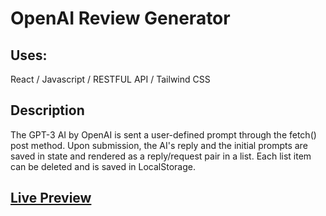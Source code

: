# OpenAI Review Generator

## Uses:

React / Javascript / RESTFUL API / Tailwind CSS

## Description
The GPT-3 AI by OpenAI is sent a user-defined prompt through the fetch() post method. Upon submission, the AI's reply and the initial prompts are saved in state and rendered as a reply/request pair in  a list. Each list item can be deleted and is saved in LocalStorage. 

## <a href="https://reviewgen.netlify.app">Live Preview </a>
